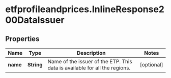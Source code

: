 # etfprofileandprices.InlineResponse200DataIssuer

## Properties

Name | Type | Description | Notes
------------ | ------------- | ------------- | -------------
**name** | **String** | Name of the issuer of the ETP. This data is available for all the regions. | [optional] 



